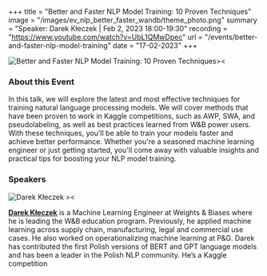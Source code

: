 +++
title = "Better and Faster NLP Model Training: 10 Proven Techniques"
image = "/images/ev_nlp_better_faster_wandb/theme_photo.png"
summary = "Speaker: Darek Kłeczek | Feb 2, 2023 18:00-19:30"
recording = "https://www.youtube.com/watch?v=UbL1QMwDpec"
url = "/events/better-and-faster-nlp-model-training"
date = "17-02-2023"
+++

<!--more-->

![Better and Faster NLP Model Training: 10 Proven Techniques><](/images/ev_nlp_better_faster_wandb/EventBanner.jpg)

<!-- ### Location

[Munich🥨NLP Discord Server](https://media.licdn.com/dms/image/C4E03AQGYMUWZr1RIXw/profile-displayphoto-shrink_200_200/0/1600865897838?e=1679529600&v=beta&t=aKlV5WJGKyOa91m4whHaHKcNqHuoLCkFLqfL2anNM4Y). -->


### About this Event

In this talk, we will explore the latest and most effective techniques for training natural language processing models. We will cover methods that have been proven to work in Kaggle competitions, such as AWP, SWA, and pseudolabeling, as well as best practices learned from W&B power users. With these techniques, you'll be able to train your models faster and achieve better performance. Whether you're a seasoned machine learning engineer or just getting started, you'll come away with valuable insights and practical tips for boosting your NLP model training.

### Speakers

![Darek Kłeczek ><](https://media.licdn.com/dms/image/C4E03AQGYMUWZr1RIXw/profile-displayphoto-shrink_200_200/0/1600865897838?e=1679529600&v=beta&t=aKlV5WJGKyOa91m4whHaHKcNqHuoLCkFLqfL2anNM4Y)

[**Darek Kłeczek**](https://de.linkedin.com/in/achimliese) is a Machine Learning Engineer at Weights & Biases where he is leading the W&B education program. Previously, he applied machine learning across
supply chain, manufacturing, legal and commercial use cases. He also worked on operationalizing machine learning at P&G. Darek has contributed the first Polish versions of BERT and GPT language models and has been a leader in the Polish NLP community. He’s a Kaggle competition